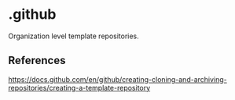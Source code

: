 # .github

Organization level template repositories.

## References

https://docs.github.com/en/github/creating-cloning-and-archiving-repositories/creating-a-template-repository
